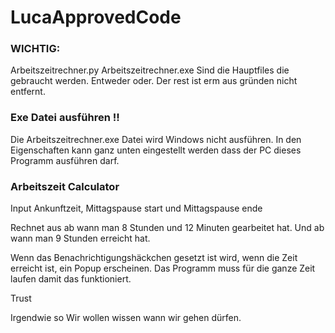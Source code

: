 # LucaApprovedCode
### WICHTIG:
Arbeitszeitrechner.py
Arbeitszeitrechner.exe
Sind die Hauptfiles die gebraucht werden. Entweder oder. 
Der rest ist erm aus gründen nicht entfernt. 

### Exe Datei ausführen !!
Die Arbeitszeitrechner.exe Datei wird Windows nicht ausführen.
In den Eigenschaften kann ganz unten eingestellt werden dass der PC dieses Programm ausführen darf.

### Arbeitszeit Calculator
Input Ankunftzeit, Mittagspause start und Mittagspause ende

Rechnet aus ab wann man 8 Stunden und 12 Minuten gearbeitet hat.
Und ab wann man 9 Stunden erreicht hat.

Wenn das Benachrichtigungshäckchen gesetzt ist wird, wenn die Zeit erreicht ist, ein Popup erscheinen.
Das Programm muss für die ganze Zeit laufen damit das funktioniert.

Trust

Irgendwie so
Wir wollen wissen wann wir gehen dürfen.

